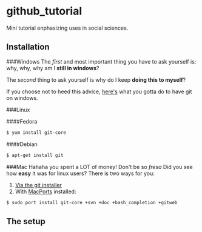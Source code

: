 github_tutorial
===============

Mini tutorial enphasizing uses in social sciences.

Installation
------------

###Windows
The *first* and most important thing you have to ask yourself is: why, why, why am I **still in windows**? 

The *second* thing to ask yourself is why do I keep **doing this to myself**?

If you choose not to heed this advice, [here's](http://msysgit.github.io/) what you gotta do to have git on windows.

###Linux

####Fedora 
```bash
$ yum install git-core
```

####Debian
```bash
$ apt-get install git
```

###Mac
Hahaha you spent a LOT of money! Don't be so *fresa*
Did you see how **easy** it was for linux users? There is two ways for you:

1. [Via the git installer](http://code.google.com/p/git-osx-installer)
2. With [MacPorts](http://www.macports.org) installed:

```bash
$ sudo port install git-core +svn +doc +bash_completion +gitweb
```

The setup
---------


